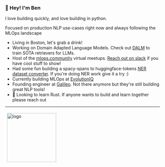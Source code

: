 ### 👋 Hey! I'm Ben

I love building quickly, and love building in python. 

Focused on production NLP use-cases right now and always following the MLOps landscape

* Living in Boston, let's grab a drink!
* Working on Domain Adapted Language Models. Check out [DALM](https://github.com/arcee-ai/DALM/) to train SOTA retrievers for LLMs.
* Host of the [mlops.community](https://home.mlops.community/public/events) virtual meetups. [Reach out on slack](https://mlops.community/join/) if you have cool stuff to show!
* Had some fun building a spacy-spans to huggingface-tokens [NER dataset converter](https://github.com/Ben-Epstein/spacy-to-hf/). If you're doing NER work give it a try :)
* Currently building MLOps at [EvolutionIQ](https://evolutioniq.com/)
* Founding engineer at [Galileo](https://rungalileo.io). Not there anymore but they're still building great NLP tools!
* 👀 Looking to learn Rust. If anyone wants to build and learn together please reach out

---




<img src="https://github-readme-stats.vercel.app/api?username=ben-epstein&show_icons=true&theme=github_dark" alt="logo" height="160" align="left" style="margin: 6px; margin-bottom: 20px;" />
<!--
![Ben's GitHub stats](https://github-readme-stats.vercel.app/api?username=ben-epstein)
<img src="https://github-readme-stats.vercel.app/api/top-langs/?username=ben-epstein&layout=compact&theme=github_dark" alt="logo" height="160" align="left" style="margin: 6px; margin-bottom: 20px;"  />
**Ben-Epstein/ben-epstein** is a ✨ _special_ ✨ repository because its `README.md` (this file) appears on your GitHub profile.

Here are some ideas to get you started:

- 🔭 I’m currently working on ...
- 🌱 I’m currently learning ...
- 👯 I’m looking to collaborate on ...
- 🤔 I’m looking for help with ...
- 💬 Ask me about ...
- 📫 How to reach me: ...
- 😄 Pronouns: ...
- ⚡ Fun fact: ...
-->
